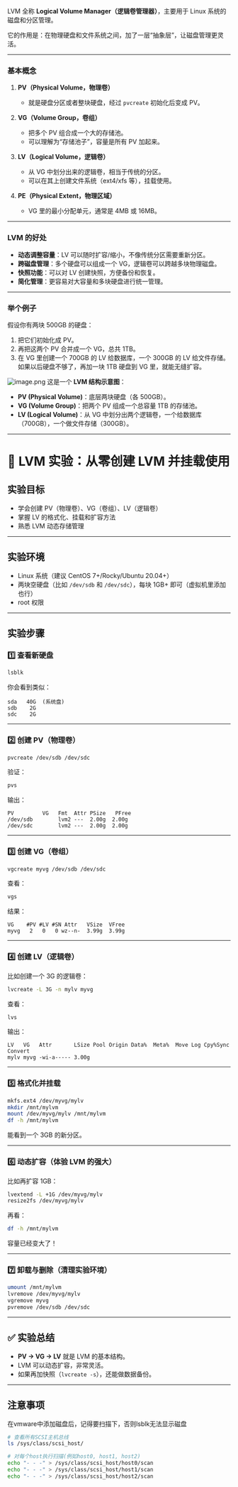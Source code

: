 LVM 全称 **Logical Volume Manager（逻辑卷管理器）**，主要用于 Linux 系统的磁盘和分区管理。

它的作用是：在物理硬盘和文件系统之间，加了一层“抽象层”，让磁盘管理更灵活。

---

### 基本概念

1. **PV（Physical Volume，物理卷）**

   * 就是硬盘分区或者整块硬盘，经过 `pvcreate` 初始化后变成 PV。

2. **VG（Volume Group，卷组）**

   * 把多个 PV 组合成一个大的存储池。
   * 可以理解为“存储池子”，容量是所有 PV 加起来。

3. **LV（Logical Volume，逻辑卷）**

   * 从 VG 中划分出来的逻辑卷，相当于传统的分区。
   * 可以在其上创建文件系统（ext4/xfs 等），挂载使用。

4. **PE（Physical Extent，物理区域）**

   * VG 里的最小分配单元，通常是 4MB 或 16MB。

---

### LVM 的好处

* **动态调整容量**：LV 可以随时扩容/缩小，不像传统分区需要重新分区。
* **跨磁盘管理**：多个硬盘可以组成一个 VG，逻辑卷可以跨越多块物理磁盘。
* **快照功能**：可以对 LV 创建快照，方便备份和恢复。
* **简化管理**：更容易对大容量和多块硬盘进行统一管理。

---

### 举个例子

假设你有两块 500GB 的硬盘：

1. 把它们初始化成 PV。
2. 再把这两个 PV 合并成一个 VG，总共 1TB。
3. 在 VG 里创建一个 700GB 的 LV 给数据库，一个 300GB 的 LV 给文件存储。
   如果以后硬盘不够了，再加一块 1TB 硬盘到 VG 里，就能无缝扩容。

![image.png](https://pic.myla.eu.org/file/1756786531067_image.png)
这是一个 **LVM 结构示意图**：

* **PV (Physical Volume)**：底层两块硬盘（各 500GB）。
* **VG (Volume Group)**：把两个 PV 组成一个总容量 1TB 的存储池。
* **LV (Logical Volume)**：从 VG 中划分出两个逻辑卷，一个给数据库（700GB），一个做文件存储（300GB）。

---

# 🔬 LVM 实验：从零创建 LVM 并挂载使用

## 实验目标

* 学会创建 PV（物理卷）、VG（卷组）、LV（逻辑卷）
* 掌握 LV 的格式化、挂载和扩容方法
* 熟悉 LVM 动态存储管理

---

## 实验环境

* Linux 系统（建议 CentOS 7+/Rocky/Ubuntu 20.04+）
* 两块空硬盘（比如 `/dev/sdb` 和 `/dev/sdc`），每块 1GB+ 即可（虚拟机里添加也行）
* root 权限

---

## 实验步骤

### 1️⃣ 查看新硬盘

```bash
lsblk
```

你会看到类似：

```
sda   40G  (系统盘)
sdb    2G
sdc    2G
```

---

### 2️⃣ 创建 PV（物理卷）

```bash
pvcreate /dev/sdb /dev/sdc
```

验证：

```bash
pvs
```

输出：

```
PV         VG   Fmt  Attr PSize   PFree
/dev/sdb        lvm2 ---  2.00g  2.00g
/dev/sdc        lvm2 ---  2.00g  2.00g
```

---

### 3️⃣ 创建 VG（卷组）

```bash
vgcreate myvg /dev/sdb /dev/sdc
```

查看：

```bash
vgs
```

结果：

```
VG    #PV #LV #SN Attr   VSize  VFree
myvg   2   0   0 wz--n-  3.99g  3.99g
```

---

### 4️⃣ 创建 LV（逻辑卷）

比如创建一个 3G 的逻辑卷：

```bash
lvcreate -L 3G -n mylv myvg
```

查看：

```bash
lvs
```

输出：

```
LV   VG   Attr       LSize Pool Origin Data%  Meta%  Move Log Cpy%Sync Convert
mylv myvg -wi-a----- 3.00g
```

---

### 5️⃣ 格式化并挂载

```bash
mkfs.ext4 /dev/myvg/mylv
mkdir /mnt/mylvm
mount /dev/myvg/mylv /mnt/mylvm
df -h /mnt/mylvm
```

能看到一个 3GB 的新分区。

---

### 6️⃣ 动态扩容（体验 LVM 的强大）

比如再扩容 1GB：

```bash
lvextend -L +1G /dev/myvg/mylv
resize2fs /dev/myvg/mylv
```

再看：

```bash
df -h /mnt/mylvm
```

容量已经变大了！

---

### 7️⃣ 卸载与删除（清理实验环境）

```bash
umount /mnt/mylvm
lvremove /dev/myvg/mylv
vgremove myvg
pvremove /dev/sdb /dev/sdc
```

---

## ✅ 实验总结

* **PV → VG → LV** 就是 LVM 的基本结构。
* LVM 可以动态扩容，非常灵活。
* 如果再加快照（`lvcreate -s`），还能做数据备份。

---

## 注意事项
在vmware中添加磁盘后，记得要扫描下，否则lsblk无法显示磁盘
```bash
# 查看所有SCSI主机总线
ls /sys/class/scsi_host/

# 对每个host执行扫描(例如host0, host1, host2)
echo "- - -" > /sys/class/scsi_host/host0/scan
echo "- - -" > /sys/class/scsi_host/host1/scan
echo "- - -" > /sys/class/scsi_host/host2/scan
```
